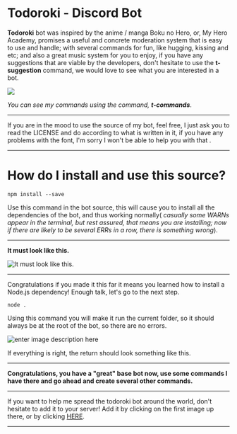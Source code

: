 
# Todoroki - Discord Bot

**Todoroki** bot was inspired by the anime / manga Boku no Hero, or, My Hero Academy, promises a useful and concrete moderation system that is easy to use and handle; with several commands for fun, like hugging, kissing and etc; and also a great music system for you to enjoy, if you have any suggestions that are viable by the developers, don't hesitate to use the **t-suggestion** command, we would love to see what you are interested in a bot.

<a href="https://discordapp.com/api/oauth2/authorize?client_id=498930184838184962&permissions=8&scope=bot" alt="Add to Server"><img src="https://cdn.discordapp.com/attachments/669362719593332737/671090980115709992/unknown.png"></a>


*You can see my commands using the command, **t-commands***.
<hr>
If you are in the mood to use the source of my bot, feel free, I just ask you to read the LICENSE and do according to what is written in it, if you have any problems with the font, I'm sorry I won't be able to help you with that .
<hr>

# How do I install and use this source?

    npm install --save
    
Use this command in the bot source, this will cause you to install all the dependencies of the bot, and thus working normally( *casually some WARNs appear in the terminal, but rest assured, that means you are installing; now if there are likely to be several ERRs in a row, there is something wrong*).
<hr>

**It must look like this.**

![It must look like this.](https://cdn.discordapp.com/attachments/669362719593332737/671094087155449886/unknown.png)
<hr>

Congratulations if you made it this far it means you learned how to install a Node.js dependency! Enough talk, let's go to the next step.

    node .

Using this command you will make it run the current folder, so it should always be at the root of the bot, so there are no errors.

![enter image description here](https://cdn.discordapp.com/attachments/669362719593332737/671095643023867954/unknown.png)

If everything is right, the return should look something like this.

<hr>

**Congratulations, you have a "great" base bot now, use some commands I have there and go ahead and create several other commands.**

<hr>

If you want to help me spread the todoroki bot around the world, don't hesitate to add it to your server! Add it by clicking on the first image up there, or by clicking [HERE](https://discordapp.com/oauth2/authorize?client_id=666825074850136076&permissions=473316598&scope=bot).
<hr>
